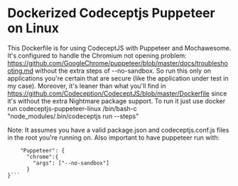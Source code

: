 # Dockerized Codeceptjs Puppeteer on Linux
This Dockerfile is for using CodeceptJS with Puppeteer and Mochawesome. It's configured to handle the Chromium not opening problem: https://github.com/GoogleChrome/puppeteer/blob/master/docs/troubleshooting.md without the extra steps of --no-sandbox. So run this only on applications you're certain that are secure (like the application under test in my case).
Moreover, it's leaner than what you'll find in https://github.com/Codeception/CodeceptJS/blob/master/Dockerfile since it's without the extra Nightmare package support.
To run it just use docker run codeceptjs-puppeteer-linux /bin/bash-c "node_modules/.bin/codeceptjs run --steps"

Note: It assumes you have a valid package.json and codeceptjs.conf.js files in the root you're running on. Also important to have puppeteer run with:
```"helpers": {
    "Puppeteer": {
      "chrome":{
        "args": ["--no-sandbox"]
      }
}```
